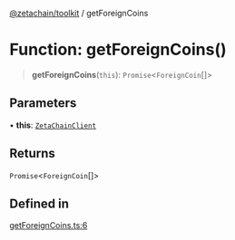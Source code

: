 [@zetachain/toolkit](toolkit/index.md) / getForeignCoins

# Function: getForeignCoins()

> **getForeignCoins**(`this`): `Promise`\<`ForeignCoin`[]\>

## Parameters

• **this**: [`ZetaChainClient`](toolkit/Class.ZetaChainClient.md)

## Returns

`Promise`\<`ForeignCoin`[]\>

## Defined in

[getForeignCoins.ts:6](https://github.com/zeta-chain/toolkit/blob/542ef856894da0ed38ef2a757d2c0d70c2bb020d/packages/client/src/getForeignCoins.ts#L6)
